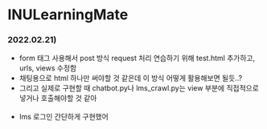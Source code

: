 # INULearningMate

### 2022.02.21)<br>
* form 태그 사용해서 post 방식 request 처리 연습하기 위해 test.html 추가하고, urls, views 수정함 <br>
* 채팅용으로 html 하나만 써야할 것 같은데 이 방식 어떻게 활용해보면 될듯..?<br>
* 그리고 실제로 구현할 때 chatbot.py나 lms_crawl.py는 view 부분에 직접적으로 넣거나 호출해야할 것 같아<br><br>
* lms 로그인 간단하게 구현했어 
